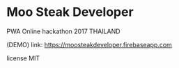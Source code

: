 # Moo Steak Developer
PWA Online hackathon 2017 THAILAND

(DEMO) link: https://moosteakdeveloper.firebaseapp.com

license MIT
